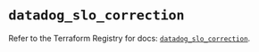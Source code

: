 # `datadog_slo_correction`

Refer to the Terraform Registry for docs: [`datadog_slo_correction`](https://registry.terraform.io/providers/datadog/datadog/3.49.0/docs/resources/slo_correction).
